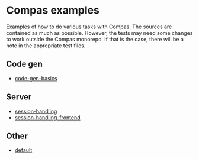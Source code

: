 # Compas examples

Examples of how to do various tasks with Compas. The sources are contained as
much as possible. However, the tests may need some changes to work outside the
Compas monorepo. If that is the case, there will be a note in the appropriate
test files.

## Code gen

- [code-gen-basics](https://github.com/compasjs/compas/tree/main/examples/code-gen-basics)

## Server

- [session-handling](https://github.com/compasjs/compas/tree/main/examples/session-handling)
- [session-handling-frontend](https://github.com/compasjs/compas/tree/main/examples/session-handling-frontend)

## Other

- [default](https://github.com/compasjs/compas/tree/main/examples/default)
